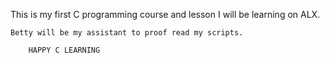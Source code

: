 This is my first C programming course and lesson I will be learning on ALX. 

	Betty will be my assistant to proof read my scripts.

		HAPPY C LEARNING

